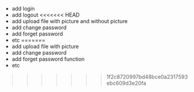* add login
* add logout
<<<<<<< HEAD
* add upload file with picture and without picture
* add change password
* add forget password
* etc
=======
* add upload file with picture
* add change password
* add forget password function
* etc
>>>>>>> 1f2c8720997bd48bce0a2317593ebc609d3e20fa
